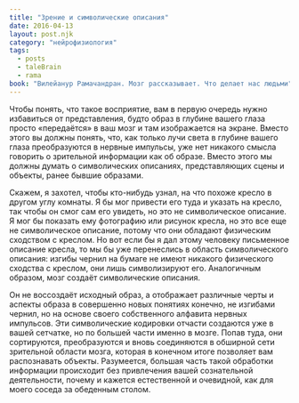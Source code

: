```yaml
---
title: "Зрение и символические описания"
date: 2016-04-13
layout: post.njk
category: "нейрофизиология"
tags:
  - posts
  - taleBrain
  - rama
book: "Вилейанур Рамачандран. Мозг рассказывает. Что делает нас людьми"
---
```


Чтобы понять, что такое восприятие, вам в первую очередь нужно избавиться от представления, будто образ в глубине вашего глаза просто «передаётся» в ваш мозг и там изображается на экране. Вместо этого вы должны понять, что, как только лучи света в глубине вашего глаза преобразуются в нервные импульсы, уже нет никакого смысла говорить о зрительной информации как об образе. Вместо этого мы должны думать о символических описаниях, представляющих сцены и объекты, ранее бывшие образами.

Скажем, я захотел, чтобы кто-нибудь узнал, на что похоже кресло в другом углу комнаты. Я бы мог привести его туда и указать на кресло, так чтобы он смог сам его увидеть, но это не символическое описание. Я мог бы показать ему фотографию или рисунок кресла, но это все еще не символическое описание, потому что они обладают физическим сходством с креслом. Но вот если бы я дал этому человеку письменное описание кресла, то мы бы уже перенеслись в область символического описания: изгибы чернил на бумаге не имеют никакого физического сходства с креслом, они лишь символизируют его. Аналогичным образом, мозг создаёт символические описания.

Он не воссоздаёт исходный образ, а отображает различные черты и аспекты образа в совершенно новых понятиях конечно, не изгибами чернил, но на основе своего собственного алфавита нервных импульсов. Эти символические кодировки отчасти создаются уже в вашей сетчатке, но по большей части именно в мозге. Попав туда, они сортируются, преобразуются и вновь соединяются в обширной сети зрительной области мозга, которая в конечном итоге позволяет вам распознавать объекты. Разумеется, большая часть такой обработки информации происходит без привлечения вашей сознательной деятельности, почему и кажется естественной и очевидной, как для моего соседа за обеденным столом.

